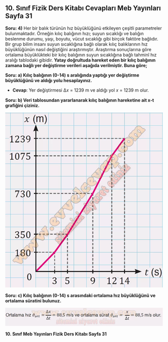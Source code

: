 ## 10. Sınıf Fizik Ders Kitabı Cevapları Meb Yayınları Sayfa 31

**Soru: 4)** Her bir balık türünün hız büyüklüğünü etkileyen çeşitli parametreler bulunmaktadır. Örneğin kılıç balığının hızı; suyun sıcaklığı ve balığın beslenme durumu, yaşı, boyutu, vücut sıcaklığı gibi birçok faktöre bağlıdır. Bir grup bilim insanı suyun sıcaklığına bağlı olarak kılıç balıklarının hız büyüklüğünün nasıl değiştiğini araştırmıştır. Araştırma sonuçlarına göre ortalama büyüklükteki bir kılıç balığının suyun sıcaklığına bağlı tahminî hız aralığı tablodaki gibidir. **Yatay doğrultuda hareket eden bir kılıç balığının zamana bağlı yer değiştirme verileri aşağıda verilmiştir. Buna göre;**

**Soru: a) Kılıç balığının (0-14) s aralığında yaptığı yer değiştirme büyüklüğünü ve aldığı yolu hesaplayınız.**

* **Cevap**: Yer değiştirmesi Δ𝑥 = 1239 m ve aldığı yol 𝑥 = 1239 m olur.

**Soru: b) Veri tablosundan yararlanarak kılıç balığının hareketine ait x-t grafiğini çiziniz.**

![](./image1.webp)

**Soru: c) Kılıç balığının (0-14) s arasındaki ortalama hız büyüklüğünü ve ortalama süratini bulunuz.**

![](./image2.webp)

**10. Sınıf Meb Yayınları Fizik Ders Kitabı Sayfa 31**